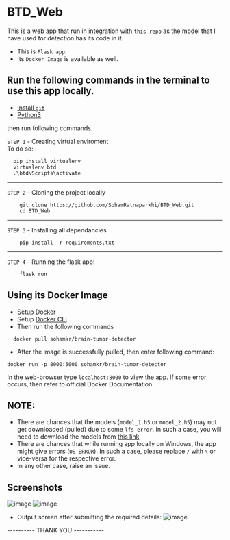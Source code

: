 # BTD_Web
This is a web app that run in integration with [`this repo`](https://github.com/SohamRatnaparkhi/BrainTumorDetection) as the model that I have used for detection has its code in it.
- This is `Flask app`. 
- Its `Docker Image` is available as well.

## Run the following commands in the terminal to use this app locally.
- [Install `git`](https://git-scm.com/downloads)
- [Python3](https://www.python.org/downloads/)


then run following commands. 

`STEP 1` - Creating virtual enviroment<br>
To do so:-
```
  pip install virtualenv
  virtualenv btd
  .\btd\Scripts\activate
```
----
`STEP 2` - Cloning the project locally
```
    git clone https://github.com/SohamRatnaparkhi/BTD_Web.git
    cd BTD_Web
```
----
`STEP 3` - Installing all dependancies

```
    pip install -r requirements.txt
```
---
`STEP 4` - Running the flask app!
```
    flask run
```

## Using its Docker Image
- Setup [Docker](https://docs.docker.com/compose/gettingstarted/)
- Setup [Docker CLI](https://docs.docker.com/engine/reference/commandline/cli/)
- Then run the following commands
```
  docker pull sohamkr/brain-tumor-detector
   ```
- After the image is successfully pulled, then enter following command:
```
docker run -p 8000:5000 sohamkr/brain-tumor-detector
```
In the web-browser type `localhost:8000` to view the app.
If some error occurs, then refer to official Docker Documentation.

## NOTE:
* There are chances that the models (`model_1.h5` or `model_2.h5`) may not get downloaded (pulled) due to some `lfs error`. In such a case, you will need to download the models from [this link](https://drive.google.com/drive/folders/1sBMxV7Aa5gym7jIKqKJbaYoTEmnLB-Ga?usp=sharing)
* There are chances that while running app locally on Windows, the app might give errors (`OS ERROR`). In such a case, please replace `/` with `\` or vice-versa for the respective error.
* In any other case, raise an issue.

## Screenshots
![image](https://user-images.githubusercontent.com/92905626/172810027-db253cad-fb59-4c7f-bb0d-cd2286343147.png)
![image](https://user-images.githubusercontent.com/92905626/172810327-413c157b-4d68-4cc2-adad-ebfe1890e138.png)

- Output screen after submitting the required details:
![image](https://user-images.githubusercontent.com/92905626/172810547-c09d62ae-7559-497a-8ed8-4e384b243b50.png)


---------- THANK YOU -----------
